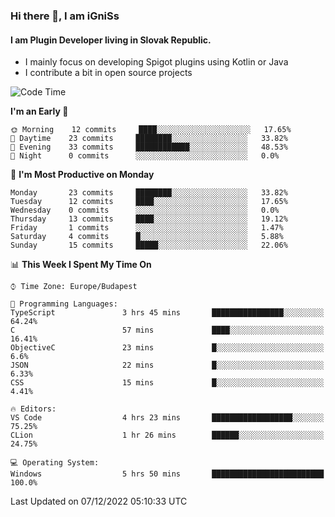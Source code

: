 ### Hi there 👋, I am iGniSs

#### I am Plugin Developer living in Slovak Republic.
- I mainly focus on developing Spigot plugins using Kotlin or Java
- I contribute a bit in open source projects

<!--START_SECTION:waka-->
![Code Time](http://img.shields.io/badge/Code%20Time-975%20hrs%2058%20mins-blue)

**I'm an Early 🐤** 

```text
🌞 Morning    12 commits     ████░░░░░░░░░░░░░░░░░░░░░   17.65% 
🌆 Daytime    23 commits     ████████░░░░░░░░░░░░░░░░░   33.82% 
🌃 Evening    33 commits     ████████████░░░░░░░░░░░░░   48.53% 
🌙 Night      0 commits      ░░░░░░░░░░░░░░░░░░░░░░░░░   0.0%

```
📅 **I'm Most Productive on Monday** 

```text
Monday       23 commits     ████████░░░░░░░░░░░░░░░░░   33.82% 
Tuesday      12 commits     ████░░░░░░░░░░░░░░░░░░░░░   17.65% 
Wednesday    0 commits      ░░░░░░░░░░░░░░░░░░░░░░░░░   0.0% 
Thursday     13 commits     ████░░░░░░░░░░░░░░░░░░░░░   19.12% 
Friday       1 commits      ░░░░░░░░░░░░░░░░░░░░░░░░░   1.47% 
Saturday     4 commits      █░░░░░░░░░░░░░░░░░░░░░░░░   5.88% 
Sunday       15 commits     █████░░░░░░░░░░░░░░░░░░░░   22.06%

```


📊 **This Week I Spent My Time On** 

```text
⌚︎ Time Zone: Europe/Budapest

💬 Programming Languages: 
TypeScript               3 hrs 45 mins       ████████████████░░░░░░░░░   64.24% 
C                        57 mins             ████░░░░░░░░░░░░░░░░░░░░░   16.41% 
ObjectiveC               23 mins             █░░░░░░░░░░░░░░░░░░░░░░░░   6.6% 
JSON                     22 mins             █░░░░░░░░░░░░░░░░░░░░░░░░   6.33% 
CSS                      15 mins             █░░░░░░░░░░░░░░░░░░░░░░░░   4.41%

🔥 Editors: 
VS Code                  4 hrs 23 mins       ██████████████████░░░░░░░   75.25% 
CLion                    1 hr 26 mins        ██████░░░░░░░░░░░░░░░░░░░   24.75%

💻 Operating System: 
Windows                  5 hrs 50 mins       █████████████████████████   100.0%

```


 Last Updated on 07/12/2022 05:10:33 UTC
<!--END_SECTION:waka-->